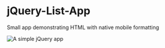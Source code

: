 # jQuery-List-App
Small app demonstrating HTML with native mobile formatting

![A simple jQuery app](https://raw.githubusercontent.com/LukeHostetler/jQuery-List-App/master/appMain.jpg)

